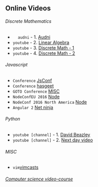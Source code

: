 ## Online Videos
###### Discrete Mathematics
* &nbsp;&nbsp;&nbsp;&nbsp;`audni` - 1. [Audni](http://www.aduni.org/courses/discrete/)   
* `youtube` - 2. [Linear Algebra](https://www.youtube.com/playlist?list=PLDDGPdw7e6AjJacaEe9awozSaOou-NIx_)   
* `youtube` - 3. [Discrete Math - 1](https://www.youtube.com/playlist?list=PLDDGPdw7e6Ag1EIznZ-m-qXu4XX3A0cIz)   
* `youtube` - 4. [Discrete Math - 2](https://www.youtube.com/playlist?list=PLDDGPdw7e6Aj0amDsYInT_8p6xTSTGEi2)

###### Javascript
* `Conference` [JsConf](https://www.youtube.com/user/jsconfeu/videos) 
* `Conference` [hasgeet](https://www.youtube.com/user/hasgeek/videos)
* `GOTO Conference` [MISC](https://www.youtube.com/user/GotoConferences/videos)
* `NodeConfEU 2016` [Node](https://www.youtube.com/playlist?list=PL0CdgOSSGlBY4vNGIZndSoVFWHrheWlG8)
* `NodeConf 2016 North America` [Node](https://www.youtube.com/playlist?list=PLfMzBWSH11xYaaHMalNKqcEurBH8LstB8)
* `Angular 2` [Net ninja](https://www.youtube.com/playlist?list=PL4cUxeGkcC9jqhk5RvBiEwHMKSUXPyng0)
###### Python   
* `youtube [channel]` - 1. [David Beazley](https://www.youtube.com/user/dabeazllc/videos)   
* `youtube [channel]` - 2. [Next day video](https://www.youtube.com/user/NextDayVideo/videos)

###### MISC
* `vim`[vimcasts](vimcasts.org)


###### [Computer science video-course](https://github.com/Developer-Y/cs-video-courses/blob/master/README.md)
